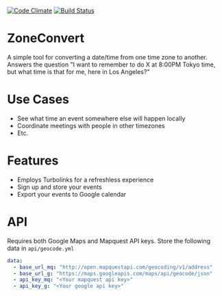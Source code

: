 [![Code Climate](https://codeclimate.com/github/etdev/zoneconvert/badges/gpa.svg)](https://codeclimate.com/github/etdev/zoneconvert)  [![Build Status](https://travis-ci.org/etdev/zoneconvert.svg?branch=master)](https://travis-ci.org/etdev/zoneconvert)

# ZoneConvert
A simple tool for converting a date/time from one time zone to another.  Answers the question "I want to remember to do X at 8:00PM Tokyo time, but what time is that for me, here in Los Angeles?"

# Use Cases
* See what time an event somewhere else will happen locally
* Coordinate meetings with people in other timezones
* Etc.

# Features
* Employs Turbolinks for a refreshless experience
* Sign up and store your events
* Export your events to Google calendar

# API
Requires both Google Maps and Mapquest API keys.  Store the following data in ``api/geocode.yml``

```yaml
data:
  - base_url_mq: "http://open.mapquestapi.com/geocoding/v1/address"
  - base_url_g: "https://maps.googleapis.com/maps/api/geocode/json"
  - api_key_mq: "<Your mapquest api key>"
  - api_key_g: "<Your google api key>"
```
